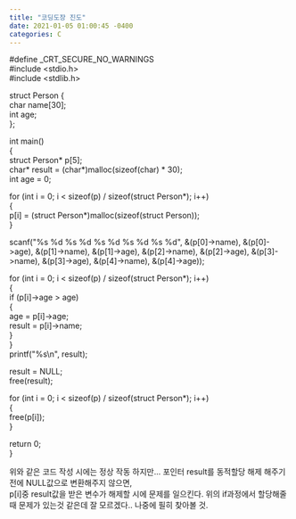 ```yaml
---
title: "코딩도장 진도"
date: 2021-01-05 01:00:45 -0400
categories: C
---
```


#define _CRT_SECURE_NO_WARNINGS  
#include <stdio.h>  
#include <stdlib.h>  
  
struct Person {  
	char name[30];  
	int age;  
};  
  
int main()  
{  
	struct Person* p[5];  
	char* result = (char*)malloc(sizeof(char) * 30);  
	int age = 0;  
  
for (int i = 0; i < sizeof(p) / sizeof(struct Person*); i++)  
{  
	p[i] = (struct Person*)malloc(sizeof(struct Person));  
}  
  
scanf("%s %d %s %d %s %d %s %d %s %d", &(p[0]->name), &(p[0]->age), &(p[1]->name), &(p[1]->age), &(p[2]->name), &(p[2]->age), &(p[3]->name), &(p[3]->age), &(p[4]->name), &(p[4]->age));  
  
for (int i = 0; i < sizeof(p) / sizeof(struct Person*); i++)  
{  
	if (p[i]->age > age)  
	{  
			age = p[i]->age;  
			result = p[i]->name;  
	}  
}  
printf("%s\n", result);  
  
result = NULL;  
free(result);  
  
for (int i = 0; i < sizeof(p) / sizeof(struct Person*); i++)  
{  
	free(p[i]);  
}  
  
  
return 0;  
}  
  
위와 같은 코드 작성 시에는 정상 작동 하지만... 포인터 result를 동적할당 해제 해주기 전에 NULL값으로 변환해주지 않으면,  
p[i]중 result값을 받은 변수가 해제할 시에 문제를 일으킨다. 위의 if과정에서 할당해줄때 문제가 있는것 같은데 잘 모르겠다.. 나중에 필히 찾아볼 것.  
